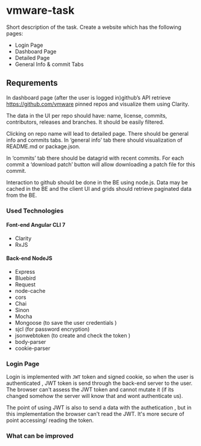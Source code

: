 # vmware-task
Short description of the task. 
Create a website which has the following pages:
- Login Page
- Dashboard Page
- Detailed Page
- General Info & commit Tabs 

## Requrements 
In dashboard page (after the user is logged in)github’s API retrieve  https://github.com/vmware pinned repos and visualize them using Clarity.

The data in the UI per repo should have: name, license, commits, contributors, releases and branches. It should be easily filtered.

Clicking on repo name will lead to detailed page. There should be general info and commits tabs.
In ‘general info’ tab there should visualization of README.md or package.json. 

In ‘commits’ tab there should be datagrid with recent commits. For each commit a ‘download patch’ button will allow downloading a patch file for this commit.

Interaction to github should be done in the BE using node.js. Data may be cached in the BE and the client UI and grids should retrieve paginated data from the BE.

### Used Technologies 

#### Font-end Angular CLI 7 
 - Clarity
 - RxJS
 
#### Back-end NodeJS
  - Express
  - Bluebird
  - Request
  - node-cache
  - cors
  - Chai
  - Sinon
  - Mocha
  - Mongoose (to save the user credentials )
  - sjcl (for password encryption) 
  - jsonwebtoken (to create and check the token )
  - body-parser
  - cookie-parser
 

### Login Page 
Login  is implemented with `JWT` token and signed cookie, so when the user is authenticated , JWT token is send through the back-end server to the user. The browser can't assess the JWT token and cannot mutate it (if its changed somehow the server will know that and wont authenticate us).

The point of using JWT is also to send a data with the authetication , but in this implementation the browser can't read the JWT. It's more secure of point accessing/ reading the token.



### What can be improved
